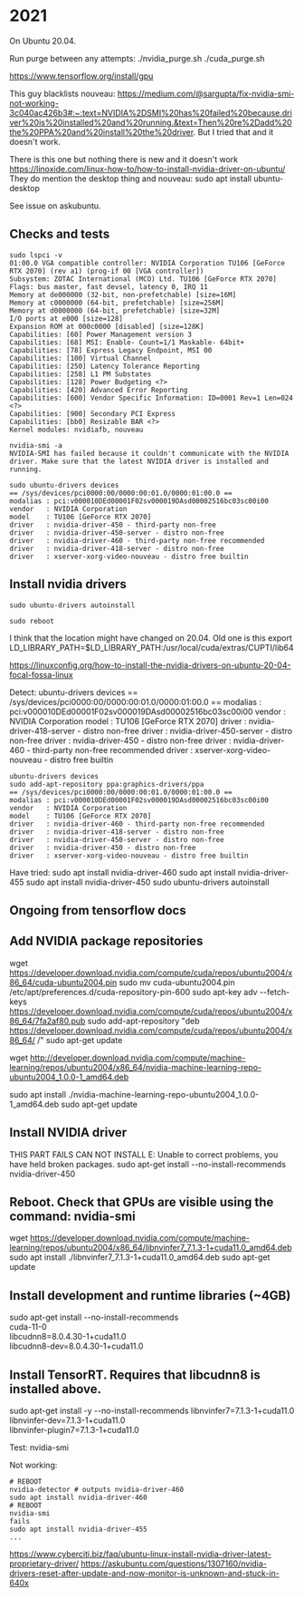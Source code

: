 # 2021

On Ubuntu 20.04.

Run purge between any attempts:
    ./nvidia_purge.sh
    ./cuda_purge.sh

https://www.tensorflow.org/install/gpu

This guy blacklists nouveau: https://medium.com/@sargupta/fix-nvidia-smi-not-working-3c040ac426b3#:~:text=NVIDIA%2DSMI%20has%20failed%20because,driver%20is%20installed%20and%20running.&text=Then%20re%2Dadd%20the%20PPA%20and%20install%20the%20driver. But I tried that and it doesn't work.

There is this one but nothing there is new and it doesn't work https://linoxide.com/linux-how-to/how-to-install-nvidia-driver-on-ubuntu/
They do mention the desktop thing and nouveau: sudo apt install ubuntu-desktop

See issue on askubuntu.


## Checks and tests

	sudo lspci -v
	01:00.0 VGA compatible controller: NVIDIA Corporation TU106 [GeForce RTX 2070] (rev a1) (prog-if 00 [VGA controller])
    Subsystem: ZOTAC International (MCO) Ltd. TU106 [GeForce RTX 2070]
    Flags: bus master, fast devsel, latency 0, IRQ 11
    Memory at de000000 (32-bit, non-prefetchable) [size=16M]
    Memory at c0000000 (64-bit, prefetchable) [size=256M]
    Memory at d0000000 (64-bit, prefetchable) [size=32M]
    I/O ports at e000 [size=128]
    Expansion ROM at 000c0000 [disabled] [size=128K]
    Capabilities: [60] Power Management version 3
    Capabilities: [68] MSI: Enable- Count=1/1 Maskable- 64bit+
    Capabilities: [78] Express Legacy Endpoint, MSI 00
    Capabilities: [100] Virtual Channel
    Capabilities: [250] Latency Tolerance Reporting
    Capabilities: [258] L1 PM Substates
    Capabilities: [128] Power Budgeting <?>
    Capabilities: [420] Advanced Error Reporting
    Capabilities: [600] Vendor Specific Information: ID=0001 Rev=1 Len=024 <?>
    Capabilities: [900] Secondary PCI Express
    Capabilities: [bb0] Resizable BAR <?>
    Kernel modules: nvidiafb, nouveau

	nvidia-smi -a
	NVIDIA-SMI has failed because it couldn't communicate with the NVIDIA driver. Make sure that the latest NVIDIA driver is installed and running.

    sudo ubuntu-drivers devices
    == /sys/devices/pci0000:00/0000:00:01.0/0000:01:00.0 ==
    modalias : pci:v000010DEd00001F02sv000019DAsd00002516bc03sc00i00
    vendor   : NVIDIA Corporation
    model    : TU106 [GeForce RTX 2070]
    driver   : nvidia-driver-450 - third-party non-free
    driver   : nvidia-driver-450-server - distro non-free
    driver   : nvidia-driver-460 - third-party non-free recommended
    driver   : nvidia-driver-418-server - distro non-free
    driver   : xserver-xorg-video-nouveau - distro free builtin

## Install nvidia drivers

    sudo ubuntu-drivers autoinstall

    sudo reboot

I think that the location might have changed on 20.04.
Old one is this
    export LD_LIBRARY_PATH=$LD_LIBRARY_PATH:/usr/local/cuda/extras/CUPTI/lib64








https://linuxconfig.org/how-to-install-the-nvidia-drivers-on-ubuntu-20-04-focal-fossa-linux


Detect:
    ubuntu-drivers devices
    == /sys/devices/pci0000:00/0000:00:01.0/0000:01:00.0 ==
    modalias : pci:v000010DEd00001F02sv000019DAsd00002516bc03sc00i00
    vendor   : NVIDIA Corporation
    model    : TU106 [GeForce RTX 2070]
    driver   : nvidia-driver-418-server - distro non-free
    driver   : nvidia-driver-450-server - distro non-free
    driver   : nvidia-driver-450 - distro non-free
    driver   : nvidia-driver-460 - third-party non-free recommended
    driver   : xserver-xorg-video-nouveau - distro free builtin

    ubuntu-drivers devices
    sudo add-apt-repository ppa:graphics-drivers/ppa
    == /sys/devices/pci0000:00/0000:00:01.0/0000:01:00.0 ==
    modalias : pci:v000010DEd00001F02sv000019DAsd00002516bc03sc00i00
    vendor   : NVIDIA Corporation
    model    : TU106 [GeForce RTX 2070]
    driver   : nvidia-driver-460 - third-party non-free recommended
    driver   : nvidia-driver-418-server - distro non-free
    driver   : nvidia-driver-450-server - distro non-free
    driver   : nvidia-driver-450 - distro non-free
    driver   : xserver-xorg-video-nouveau - distro free builtin

Have tried:
    sudo apt install nvidia-driver-460
    sudo apt install nvidia-driver-455
    sudo apt install nvidia-driver-450
    sudo ubuntu-drivers autoinstall


## Ongoing from tensorflow docs
## Add NVIDIA package repositories
wget https://developer.download.nvidia.com/compute/cuda/repos/ubuntu2004/x86_64/cuda-ubuntu2004.pin
sudo mv cuda-ubuntu2004.pin /etc/apt/preferences.d/cuda-repository-pin-600
sudo apt-key adv --fetch-keys https://developer.download.nvidia.com/compute/cuda/repos/ubuntu2004/x86_64/7fa2af80.pub
sudo add-apt-repository "deb https://developer.download.nvidia.com/compute/cuda/repos/ubuntu2004/x86_64/ /"
sudo apt-get update

wget http://developer.download.nvidia.com/compute/machine-learning/repos/ubuntu2004/x86_64/nvidia-machine-learning-repo-ubuntu2004_1.0.0-1_amd64.deb

sudo apt install ./nvidia-machine-learning-repo-ubuntu2004_1.0.0-1_amd64.deb
sudo apt-get update

## Install NVIDIA driver
THIS PART FAILS CAN NOT INSTALL
E: Unable to correct problems, you have held broken packages.
sudo apt-get install --no-install-recommends nvidia-driver-450
## Reboot. Check that GPUs are visible using the command: nvidia-smi

wget https://developer.download.nvidia.com/compute/machine-learning/repos/ubuntu2004/x86_64/libnvinfer7_7.1.3-1+cuda11.0_amd64.deb
sudo apt install ./libnvinfer7_7.1.3-1+cuda11.0_amd64.deb
sudo apt-get update

## Install development and runtime libraries (~4GB)
sudo apt-get install --no-install-recommends \
    cuda-11-0 \
    libcudnn8=8.0.4.30-1+cuda11.0  \
    libcudnn8-dev=8.0.4.30-1+cuda11.0


## Install TensorRT. Requires that libcudnn8 is installed above.
sudo apt-get install -y --no-install-recommends libnvinfer7=7.1.3-1+cuda11.0 \
    libnvinfer-dev=7.1.3-1+cuda11.0 \
    libnvinfer-plugin7=7.1.3-1+cuda11.0





Test:
    nvidia-smi




Not working:

    # REBOOT
    nvidia-detector # outputs nvidia-driver-460
    sudo apt install nvidia-driver-460
    # REBOOT
    nvidia-smi
    fails
    sudo apt install nvidia-driver-455
    ...

https://www.cyberciti.biz/faq/ubuntu-linux-install-nvidia-driver-latest-proprietary-driver/
https://askubuntu.com/questions/1307160/nvidia-drivers-reset-after-update-and-now-monitor-is-unknown-and-stuck-in-640x
